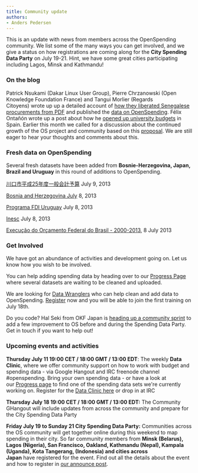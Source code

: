 ```yaml
---
title: Community update
authors:
- Anders Pedersen
---
```

This is an update with news from members across the OpenSpending community. We list some of the many ways you can get involved, and we give a status on how registrations are coming along for the <strong>City Spending Data Party</strong> on July 19-21. Hint, we have some great cities participating including Lagos, Minsk and Kathmandu!

<h3>On the blog</h3>
Patrick Nsukami (Dakar Linux User Group), Pierre Chrzanowski (Open Knowledge Foundation France) and Tangui Morlier (Regards Citoyens) wrote up up a detailed account of <a href="http://blog.openspending.org/2013/07/04/exploring-senegal-public-procurements-how-we-turned-pdf-files-into-browsable-data/">how they liberated Senegalese procurements from PDF</a> and published the <a href="http://openspending.org/marches-publics-senegal">data on OpenSpending</a>.
Félix Ontañón wrote up a post about how he <a href="http://blog.openspending.org/2013/06/17/budget-transparency-for-an-open-university/">opened up university budgets</a> in Spain.
Earlier this month we called for a discussion about the continued growth of the OS project and community based on this <a href="http://blog.openspending.org/2013/07/02/project-and-community-proposal/">proposal</a>. We are still eager to hear your thoughts and comments about this.

<h3>Fresh data on OpenSpending</h3>
Several fresh datasets have been added from <strong>Bosnie-Herzegovina, Japan, Brazil and Uruguay</strong> in this round of additions to OpenSpending.

<a href="http://openspending.org/kawaguchi_2013_shikai">川口市平成25年度一般会計予算</a> July 9, 2013

<a href="http://openspending.org/bosnia-and-herzegovina">Bosnia and Herzegovina July</a> 8, 2013

<a href="https://openspending.org/fdi_uy_2013">Programa FDI Uruguay</a> July 8, 2013

<a href="http://openspending.org/inesc">Inesc</a> July 8, 2013

<a href="http://openspending.org/orcamento_brasil_2000_2013">Execução do Orçamento Federal do Brasil - 2000-2013</a>, 8 July 2013

<h3>Get Involved</h3>
We have got an abundance of activities and development going on. Let us know how you wish to be involved.

You can help adding spending data by heading over to our <a href="http://progress.openspending.org/">Progress Page</a> where several datasets are waiting to be cleaned and uploaded.

We are looking for <a href="http://blog.openspending.org/2013/07/08/join-the-openspending-data-wranglers-and-help-open-up-finances-around-the-world/">Data Wranglers</a> who can help clean and add data to OpenSpending. <a href="https://docs.google.com/a/okfn.org/forms/d/1jL4lGrC_z577r7iQLcJw_PYzDCNzKrPh-QPPl2q4QMM/viewform">Register</a> now and you will be able to join the first training on July 18th.

Do you code? Hal Seki from OKF Japan is <a href="https://github.com/openspending/openspending/issues?milestone=24&amp;state=open">heading up a community sprint</a> to add a few improvement to OS before and during the Spending Data Party. Get in touch if you want to help out!

<h3>Upcoming events and activities</h3>
<strong></strong><strong>Thursday July 11 19:00 CET / 18:00 GMT / 13:00 EDT</strong>: The weekly <strong>Data Clinic</strong>, where we offer community support on how to work with budget and spending data - via Google Hangout and IRC freenode channel #openspending.
Bring your own spending data - or have a look at our <a href="http://progress.openspending.org/" target="_blank">Progress page</a> to find one of the spending data sets we're currently working on. Register for the <a href="https://docs.google.com/forms/d/1vi2LNysNsu346-X8H5oIp00OUjDFsiR_pYcQSWrQAiY/viewform">Data Clinic here</a> or drop in at IRC

<strong>Thursday July 18 <strong>19:00 CET / 18:00 GMT / 13:00 EDT</strong>:</strong> The Community GHangout will include updates from across the community and prepare for the City Spending Data Party

<strong>Friday July 19 to Sunday 21 City Spending Data Party:</strong> Communities across the OS community will get together online during this weekend to map spending in their city. So far community members from <strong>Minsk (Belarus), Lagos (Nigeria), San Francisco, Oakland, Kathmandu (Nepal), Kampala (Uganda), Kota Tangerang, (Indonesia) and cities across Japan</strong> have registered for the event. Find out all the details about the event and how to register in <a href="http://blog.openspending.org/2013/06/30/spending-data-party-announce/">our announce post</a>.

<h3></h3>
